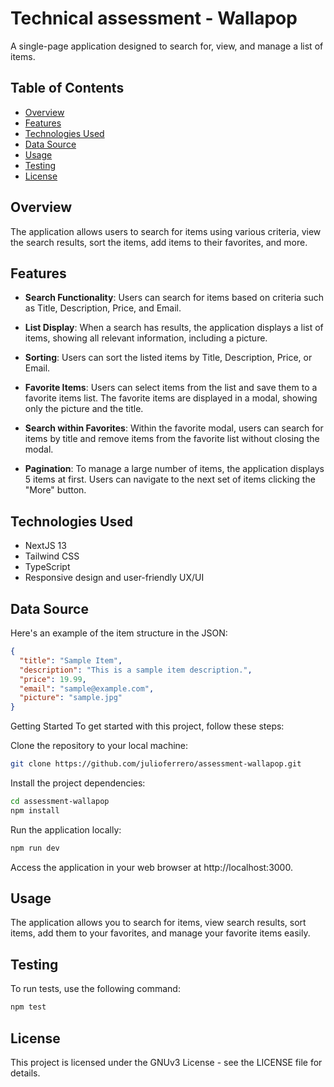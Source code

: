 # Technical assessment - Wallapop

A single-page application designed to search for, view, and manage a list of items.

## Table of Contents
- [Overview](#overview)
- [Features](#features)
- [Technologies Used](#technologies-used)
- [Data Source](#data-source)
- [Usage](#usage)
- [Testing](#testing)
- [License](#license)

## Overview

The application allows users to search for items using various criteria, view the search results, sort the items, add items to their favorites, and more.

## Features

- **Search Functionality**: Users can search for items based on criteria such as Title, Description, Price, and Email.

- **List Display**: When a search has results, the application displays a list of items, showing all relevant information, including a picture.

- **Sorting**: Users can sort the listed items by Title, Description, Price, or Email.

- **Favorite Items**: Users can select items from the list and save them to a favorite items list. The favorite items are displayed in a modal, showing only the picture and the title.

- **Search within Favorites**: Within the favorite modal, users can search for items by title and remove items from the favorite list without closing the modal.

- **Pagination**: To manage a large number of items, the application displays 5 items at first. Users can navigate to the next set of items clicking the "More" button.

## Technologies Used

- NextJS 13
- Tailwind CSS
- TypeScript
- Responsive design and user-friendly UX/UI

## Data Source

Here's an example of the item structure in the JSON:

```json
{
  "title": "Sample Item",
  "description": "This is a sample item description.",
  "price": 19.99,
  "email": "sample@example.com",
  "picture": "sample.jpg"
}
```
Getting Started
To get started with this project, follow these steps:

Clone the repository to your local machine:
```bash
git clone https://github.com/julioferrero/assessment-wallapop.git
```

Install the project dependencies:
```bash
cd assessment-wallapop
npm install
```
Run the application locally:
```bash
npm run dev
```
Access the application in your web browser at http://localhost:3000.

## Usage

The application allows you to search for items, view search results, sort items, add them to your favorites, and manage your favorite items easily.

## Testing

To run tests, use the following command:

```bash
npm test
```

## License
This project is licensed under the GNUv3 License - see the LICENSE file for details.
